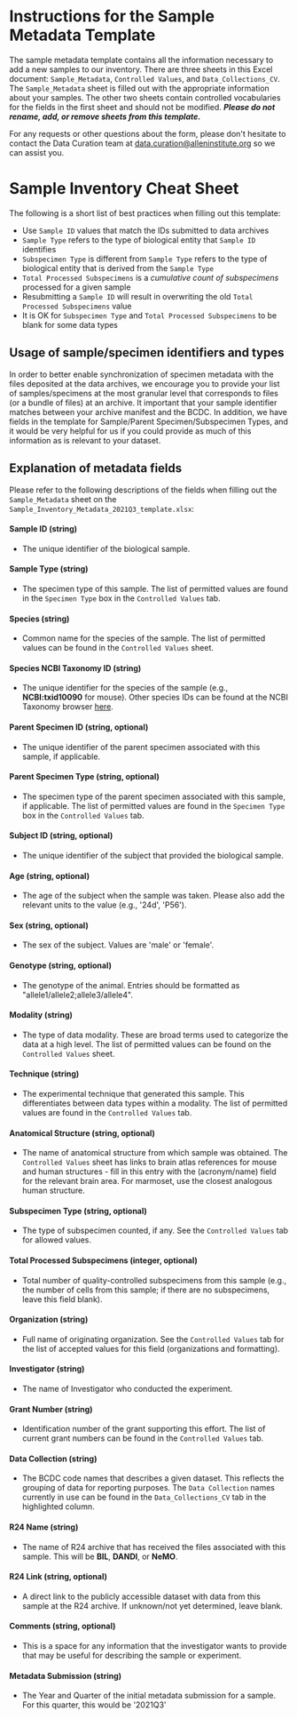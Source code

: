 # Instructions for the Sample Metadata Template
The sample metadata template contains all the information necessary to add
a new samples to our inventory. There are three
sheets in this Excel document: `Sample_Metadata`, `Controlled Values`, and
`Data_Collections_CV`. The `Sample_Metadata` sheet is filled out with the
appropriate information about your samples. The other two sheets contain
controlled vocabularies for the fields in the first sheet and should not be
modified. ***Please do not rename, add, or remove sheets from this template.***

For any requests or other questions about the form, please don't
hesitate to contact the Data Curation team at 
[data.curation@alleninstitute.org](mailto:data.curation@alleninstitute.org)
so we can assist you.

# Sample Inventory Cheat Sheet
The following is a short list of best practices when filling out this template:
* Use `Sample ID` values that match the IDs submitted to data archives
* `Sample Type` refers to the type of biological entity that `Sample ID` identifies
* `Subspecimen Type` is different from `Sample Type` refers to the type of 
biological entity that is derived from the `Sample Type`
* `Total Processed Subspecimens` is a *cumulative count of subspecimens* 
processed for a given sample
* Resubmitting a `Sample ID` will result in overwriting the old `Total Processed Subspecimens` value
* It is OK for `Subspecimen Type` and `Total Processed Subspecimens` to be blank for some data types

## Usage of sample/specimen identifiers and types
In order to better enable synchronization of specimen metadata with the
files deposited at the data archives, we encourage you to provide your list
of samples/specimens at the most granular level that corresponds to files
(or a bundle of files) at an archive. It important that your sample identifier
matches between your archive manifest and the BCDC. In addition, we have fields
in the template for Sample/Parent Specimen/Subspecimen Types, and it would
be very helpful for us if you could provide as much of this information as is 
relevant to your dataset.


## Explanation of metadata fields
Please refer to the following descriptions of the fields when filling out
the `Sample_Metadata` sheet on the
`Sample_Inventory_Metadata_2021Q3_template.xlsx`:


#### **Sample ID** (string)
* The unique identifier of the biological sample. 

#### **Sample Type** (string)
* The specimen type of this sample. The list of permitted values are found in 
the `Specimen Type` box in the `Controlled Values` tab.

#### **Species** (string)
* Common name for the species of the sample. The list of permitted values can
be found in the `Controlled Values` sheet.

#### **Species NCBI Taxonomy ID** (string)
* The unique identifier for the species of the sample (e.g., **NCBI:txid10090**
for mouse). Other species IDs can
be found at the NCBI Taxonomy browser [here](https://www.ncbi.nlm.nih.gov/taxonomy).

#### **Parent Specimen ID** (string, optional)
* The unique identifier of the parent specimen associated with this
sample, if applicable.

#### **Parent Specimen Type** (string, optional)
* The specimen type of the parent specimen associated with this
sample, if applicable. The list of permitted values are found in the 
`Specimen Type` box in the `Controlled Values` tab.

#### **Subject ID** (string, optional)
* The unique identifier of the subject that provided the biological
sample.

#### **Age** (string, optional)
* The age of the subject when the sample was taken. Please also add 
the relevant units to the value (e.g., '24d', 'P56'). 

#### **Sex** (string, optional)
* The sex of the subject. Values are 'male' or 'female'.

#### **Genotype** (string, optional)
* The genotype of the animal. Entries should be formatted as
"allele1/allele2;allele3/allele4".

#### **Modality** (string)
* The type of data modality. These are broad terms used to categorize the data
at a high level. The list of permitted values can be found on the `Controlled
Values` sheet.

#### **Technique** (string)
* The experimental technique that generated this sample. This differentiates 
between data types within a modality. The list of permitted values are found in the 
`Controlled Values` tab.

#### **Anatomical Structure** (string, optional)
* The name of anatomical structure from which sample was obtained. The
`Controlled Values` sheet has links to brain atlas references for mouse
and human structures - fill in this entry with the (acronym/name) field
for the relevant brain area. For marmoset, use the closest analogous
human structure.

#### **Subspecimen Type** (string, optional)
* The type of subspecimen counted, if any. See the `Controlled Values` tab
for allowed values.

#### **Total Processed Subspecimens** (integer, optional)
* Total number of quality-controlled subspecimens from this sample (e.g.,
the number of cells from this sample; if there are no subspecimens,
leave this field blank).

#### **Organization** (string)
* Full name of originating organization. See the `Controlled Values`
tab for the list of accepted values for this field (organizations and
formatting).

#### **Investigator** (string)
* The name of Investigator who conducted the experiment.

#### **Grant Number** (string)
* Identification number of the grant supporting this effort. The list
of current grant numbers can be found in the `Controlled Values` tab.

#### **Data Collection** (string)
* The BCDC code names that describes a given dataset. This reflects the
grouping of data for reporting purposes. The `Data Collection` names
currently in use can be found in the `Data_Collections_CV` tab in the
highlighted column. 

#### **R24 Name** (string)
* The name of R24 archive that has received the files associated with
this sample. This will be **BIL**, **DANDI**, or **NeMO**.

#### **R24 Link** (string, optional)
* A direct link to the publicly accessible dataset with data from this
sample at the R24 archive. If unknown/not yet determined, leave blank.

#### **Comments** (string, optional)
* This is a space for any information that the investigator wants to
provide that may be useful for describing the sample or experiment.

#### **Metadata Submission** (string)
* The Year and Quarter of the initial metadata submission for a sample.
For this quarter, this would be '2021Q3'
